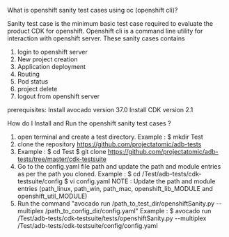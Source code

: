 What is openshift sanity test cases using oc (openshift cli)?

Sanity test case is the minimum basic test case required to evaluate the product CDK for openshift. Openshift cli is a command line utility for interaction with openshift server. These sanity cases contains 

1. login to openshift server 
2. New project creation
3. Application deployment
4. Routing
5. Pod status
6. project delete
7. logout from openshift server

prerequisites:
Install avocado version 37.0
Install CDK version 2.1 

How do I Install and Run the openshift sanity test cases ?
1. open terminal and create a test directory.
   Example : $ mkdir Test
2. clone the repository https://github.com/projectatomic/adb-tests
3. Example : $ cd Test
             $ git clone https://github.com/projectatomic/adb-tests/tree/master/cdk-testsuite
4. Go to the config.yaml file path and update the path and module entries as per the path you cloned.
   Example : $ cd /Test/adb-tests/cdk-testsuite/config
             $ vi config.yaml
             NOTE : Update the path and module entries (path_linux, path_win, path_mac, openshift_lib_MODULE and openshift_util_MODULE)
5. Run the command "avocado run /path_to_test_dir/openshiftSanity.py --multiplex /path_to_config_dir/config.yaml"
   Example : $ avocado run /Test/adb-tests/cdk-testsuite/tests/openshiftSanity.py --multiplex /Test/adb-tests/cdk-testsuite/config/config.yaml
